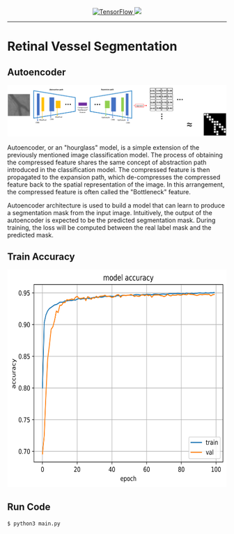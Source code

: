 <div align="center">
  <a href="https://github.com/tensorflow/tensorflow">
    <img src="https://img.shields.io/badge/TensorFlow-FF8000?style=for-the-badge&logo=tensorflow&logoColor=white" alt="TensorFlow">
  </a>
  <a href="https://keras.io/">
    <img src="https://img.shields.io/badge/Keras-FF0000?style=for-the-badge&logo=keras&logoColor=white" alt"Keras">
  </a>
</div>

<hr />

# Retinal Vessel Segmentation

## Autoencoder
![autoencoder](/Image/autoencoder.png)

Autoencoder, or an "hourglass" model, is a simple extension of the previously mentioned image classification model. The process of obtaining the compressed feature shares the same concept of abstraction path introduced in the classification model. The compressed feature is then propagated to the expansion path, which de-compresses the compressed feature back to the spatial representation of the image. In this arrangement, the compressed feature is often called the "Bottleneck" feature.


Autoencoder architecture is used to build a model that can learn to produce a segmentation mask from the input image. Intuitively, the output of the autoencoder is expected to be the predicted segmentation mask. During training, the loss will be computed between the real label mask and the predicted mask.

## Train Accuracy
<div align="center">
  <a href="model.py">
	  <img src="Image/model_accuracy.png" width="600" height="500">
  </a>
</div>

## Run Code
```
$ python3 main.py
```
